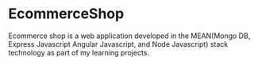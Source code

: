 # EcommerceShop
Ecommerce shop is a web application developed in the MEAN(Mongo DB, Express Javascript Angular Javascript, and  Node Javascript) stack technology as part of my learning projects.
